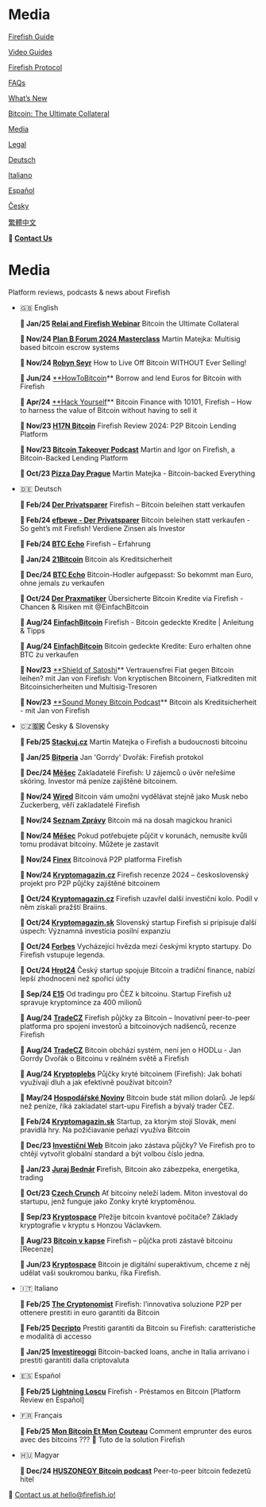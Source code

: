 # Media

[Firefish Guide](Firefish%20Guide%20b76f4536601b4088bd1c1b665ad08ddf.md)

[Video Guides](Video%20Guides%20111cc99422708021a177c79a1815bb8b.md)

[Firefish Protocol](Firefish%20Protocol%20dce0dc15d32f416d84a075ae6f04dbd4.md)

[FAQs](FAQs%20c5cfabe806e14d1abf6245a88ef5119f.md)

[What’s New](What%E2%80%99s%20New%203d042abe2a4c42c0a24d0641c9890382.md)

[Bitcoin: The Ultimate Collateral](Bitcoin%20The%20Ultimate%20Collateral%20157cc994227080a69d2bdd98f91acfbc.md)

[Media](Media%2091b0bc3bfda946d1a768ba5613259c64.md)

[Legal](Legal%206b6c868fcfb74d2bb389c0aa744f9ece.md)

[Deutsch](Deutsch%20604df8215dd449539ce8f1abab2aaa14.md)

[Italiano](Italiano%2015acc994227080d397b6dff1bbe61c0c.md)

[Español](Espan%CC%83ol%201a1cc994227080fdabcee7a36c3ae0e5.md)

[Česky](C%CC%8Cesky%207adcc66a0ffc46b580bb1f50c5391c0b.md)

[繁體中文](%E7%B9%81%E9%AB%94%E4%B8%AD%E6%96%87%201a4cc9942270807d9706ef29c958c659.md)

**📩 [Contact Us](mailto:hello@firefish.io?subject=Hello%20Firefish)**

# Media

Platform reviews, podcasts & news about Firefish

- 🇬🇧 English
    
    **🎥 Jan/25 [Relai and Firefish Webinar](https://www.youtube.com/watch?v=9Alys5uK3zg)**
    Bitcoin the Ultimate Collateral
    
    **🎥 Nov/24 [Plan ₿ Forum 2024 Masterclass](https://www.youtube.com/watch?v=8eebL6ggFGw)**
    Martin Matejka: Multisig based bitcoin escrow systems
    
    **🎥 Nov/24 [Robyn Seyr](https://www.youtube.com/watch?v=5nRyrVTA7vk)**
    How to Live Off Bitcoin WITHOUT Ever Selling!
    
    **🎥 Jun/24**  [**HowToBitcoin](https://www.youtube.com/watch?v=99PRqHeklD4)**
    Borrow and lend Euros for Bitcoin with Firefish
    
    **🎤 Apr/24** [**Hack Yourself](https://hackyourself.io/2024/04/20/bitcoin-finance-with-10101-firefish-how-to-harness-the-value-of-bitcoin-without-having-to-sell-it/)**
    Bitcoin Finance with 10101, Firefish – How to harness the value of Bitcoin without having to sell it
    
    **📄 Nov/23 [H17N Bitcoin](https://h17n.com/bitcoin-lending/firefish/)**
    Firefish Review 2024: P2P Bitcoin Lending Platform
    
    **🎥 Nov/23 [Bitcoin Takeover Podcast](https://www.youtube.com/watch?v=ulhXbNeDXLc)**
    Martin and Igor on Firefish, a Bitcoin-Backed Lending Platform
    
    **🎥 Oct/23 [Pizza Day Prague](https://www.youtube.com/watch?v=aGU4JdrqV1k)**
    Martin Matejka - Bitcoin-backed Everything
    
- 🇩🇪 Deutsch
    
    **📄 Feb/24 [Der Privatsparer](https://www.privatsparer.de/firefish/)**
    Firefish – Bitcoin beleihen statt verkaufen
    
    **🎥 Feb/24 [efbewe - Der Privatsparer](https://www.youtube.com/watch?v=z2wlvTUetaY)**
    Bitcoin beleihen statt verkaufen - So geht’s mit Firefish! Verdiene Zinsen als Investor
    
    **📄 Feb/24 [BTC Echo](https://www.btc-echo.de/reviews/erfahrungen/firefish/)**
    Firefish – Erfahrung
    
    **📄 Jan/24 [21Bitcoin](https://21bitcoin.app/blog/bitcoin-als-kreditsicherheit)**
    Bitcoin als Kreditsicherheit
    
    **📄 Dec/24 [BTC Echo](https://www.btc-echo.de/news/bitcoin-hodler-strategie-so-kriegt-man-euro-ohne-je-zu-verkaufen-197512/)**
    Bitcoin-Hodler aufgepasst: So bekommt man Euro, ohne jemals zu verkaufen
    
    **🎥 Oct/24 [Der Praxmatiker](https://www.youtube.com/watch?v=T-W9sJzo5-s&feature=youtu.be)**
    Übersicherte Bitcoin Kredite via Firefish - Chancen & Risiken mit @EinfachBitcoin
    
    **🎥 Aug/24 [EinfachBitcoin](https://youtu.be/D6PTFbWCXR4?si=2sAQFmp8lYrmGP6e)**
    Firefish - Bitcoin gedeckte Kredite | Anleitung & Tipps
    
    **🎥 Aug/24 [EinfachBitcoin](https://www.youtube.com/watch?v=frXEXrZ6TzI)**
    Bitcoin gedeckte Kredite: Euro erhalten ohne BTC zu verkaufen
    
    **🎤 Nov/23** [**Shield of Satoshi](https://open.spotify.com/episode/3vfHhji5reZQZTZGgaQ0Ty?si=HZsqNcw6RvC7NjcSM3-7bQ)**
    Vertrauensfrei Fiat gegen Bitcoin leihen? mit Jan von Firefish: Von kryptischen Bitcoinern, Fiatkrediten mit Bitcoinsicherheiten und Multisig-Tresoren
    
    **🎤 Nov/23** [**Sound Money Bitcoin Podcast](https://open.spotify.com/episode/5Z57I8m8mqceaos9N2JYTs?si=ZqOx1MapQXWlOpWp3Bt2dg)**
    Bitcoin als Kreditsicherheit - mit Jan von Firefish
    
- 🇨🇿**🇸🇰** Česky & Slovensky
    
    **🎥 Feb/25 [Stackuj.cz](https://www.youtube.com/watch?v=F-2vQMsULY4)**
    Martin Matejka o Firefish a budoucnosti bitcoinu
    
    **🎥 Jan/25 [Bitperia](https://www.youtube.com/watch?v=kzVNu2OYgGA)**
    Jan 'Gorrdy' Dvořák: Firefish protokol
    
    **📄 Dec/24 [Měšec](https://www.mesec.cz/clanky/zakladatele-firefish-u-zajemcu-o-uver-neresime-skoring-investor-ma-penize-zajistene-bitcoinem/)**
    Zakladatelé Firefish: U zájemců o úvěr neřešíme skóring. Investor má peníze zajištěné bitcoinem.
    
    **📄 Nov/24 [Wired](https://www.wired.cz/clanky/bitcoin-vam-umozni-vydelavat-stejne-jako-musk-nebo-zuckerberg-veri-zakladatele-firefish)**
    Bitcoin vám umožní vydělávat stejně jako Musk nebo Zuckerberg, věří zakladatelé Firefish
    
    **📄 Nov/24 [Seznam Zprávy](https://www.seznamzpravy.cz/clanek/ekonomika-finance-byznys-meny-kryptomeny-100-000-dolaru-na-dosah-bitcoin-lame-rekordy-a-vyhlizi-politicke-zmeny-264981)**
    Bitcoin má na dosah magickou hranici
    
    **📄 Nov/24 [Měšec](https://www.mesec.cz/clanky/pokud-potrebujete-pujcit-v-korunach-nemusite-kvuli-tomu-prodavat-bitcoiny-muzete-je-zastavit/)**
    Pokud potřebujete půjčit v korunách, nemusíte kvůli tomu prodávat bitcoiny. Můžete je zastavit
    
    **📄 Nov/24 [Finex](https://finex.cz/recenze/firefish/)**
    Bitcoinová P2P platforma Firefish
    
    **📄 Nov/24 [Kryptomagazin.cz](https://kryptomagazin.cz/firefish-recenze-2024/)**
    Firefish recenze 2024 – československý projekt pro P2P půjčky zajištěné bitcoinem
    
    **📄 Oct/24 [Kryptomagazin.cz](https://kryptomagazin.cz/firefish-uzavrel-dalsi-investicni-kolo-podil-v-nem-ziskali-prazsti-braiins/)**
    Firefish uzavřel další investiční kolo. Podíl v něm získali pražští Braiins.
    
    **📄 Oct/24 [Kryptomagazin.sk](https://kryptomagazin.sk/slovensky-startup-firefish-si-pripisuje-dalsi-uspech-vyznamna-investicia-posilni-expanziu/)**
    Slovenský startup Firefish si pripisuje ďalší úspech: Významná investícia posilní expanziu
    
    **📄 Oct/24 [Forbes](https://forbes.cz/vychazejici-hvezda-mezi-ceskymi-krypto-startupy-do-firefish-vstupuje-legenda/)**
    Vycházející hvězda mezi českými krypto startupy. Do Firefish vstupuje legenda.
    
    **📄 Oct/24 [Hrot24](https://www.hrot24.cz/clanek/cesky-startup-firefish-bitcoin-tradicni-finance)**
    Český startup spojuje Bitcoin a tradiční finance, nabízí lepší zhodnocení než spořicí účty
    
    **📄 Sep/24 [E15](https://www.e15.cz/kryptomeny/od-tradingu-pro-cez-k-bitcoinu-startup-firefish-uz-spravuje-kryptomince-za-400-milionu-1418507)**
    Od tradingu pro ČEZ k bitcoinu. Startup Firefish už spravuje kryptomince za 400 milionů
    
    **📄 Aug/24 [TradeCZ](https://www.tradecz.cz/recenze-firefish-p2p-platforma-pro-pujcky-za-bitcoin/)**
    Firefish půjčky za Bitcoin – Inovativní peer-to-peer platforma pro spojení investorů a bitcoinových nadšenců, recenze Firefish
    
    **🎥 Aug/24 [TradeCZ](https://www.youtube.com/watch?v=NAtaEHZnoN0)**
    Bitcoin obchází systém, není jen o HODLu - Jan Gorrdy Dvořák o Bitcoinu v reálném světě a Firefish
    
    **🎥 Aug/24 [Kryptoplebs](https://www.youtube.com/watch?v=IDjr-rF2s6A)**
    Půjčky kryté bitcoinem (Firefish): Jak bohatí využívají dluh a jak efektivně používat bitcoin?
    
    **📄 May/24 [Hospodářské Noviny](https://archiv.hn.cz/c7-67326480-16sf28-8f657dc7778f016)**
    Bitcoin bude stát milion dolarů. Je lepší než peníze, říká zakladatel start-upu Firefish a bývalý trader ČEZ.
    
    **📄 Feb/24 [Kryptomagazin.sk](https://kryptomagazin.sk/startup-za-ktorym-stoji-slovak-meni-pravidla-hry-na-poziciavanie-penazi-vyuziva-bitcoin/)**
    Startup, za ktorým stojí Slovák, mení pravidlá hry. Na požičiavanie peňazí využíva Bitcoin
    
    **📄 Dec/23 [Investiční Web](https://www.investicniweb.cz/investice/alternativy/bitcoin-jako-zastava-pujcky-ve-firefish-pro-chteji-vytvorit-globalni-standard)**
    Bitcoin jako zástava půjčky? Ve Firefish pro to chtějí vytvořit globální standard a být volbou číslo jedna.
    
    **🎤 Jan/23 [Juraj Bednár](https://juraj.bednar.io/podcast/2024/01/27/martin-matejka-firefish-bitcoin-ako-zabezpeka-energetika-trading/)
    F**irefish, Bitcoin ako zábezpeka, energetika, trading
    
    **📄 Oct/23 [Czech Crunch](https://cc.cz/at-bitcoiny-nelezi-ladem-miton-investoval-do-startupu-jenz-funguje-jako-zonky-kryte-kryptomenou/)**
    Ať bitcoiny neleží ladem. Miton investoval do startupu, jenž funguje jako Zonky kryté kryptoměnou.
    
    **🎤 Sep/23 [Kryptospace](https://open.spotify.com/episode/5GlRTrkNh1Lpn3J2iQ7iIa?si=rPrINgU-Qym43b_2OG-ZOA)**
    Přežije bitcoin kvantové počítače? Základy kryptografie v kryptu s Honzou Václavkem.
    
    **📄 Aug/23 [Bitcoin v kapse](https://bitcoinvkapse.cz/firefish-pujcka-proti-zastave-bitcoinu-recenze/)**
    Firefish – půjčka proti zástavě bitcoinu [Recenze]
    
    **🎤 Jun/23 [Kryptospace](https://open.spotify.com/episode/2rZ2uaogByym30DrdQP2Jo?si=8vKlq83KRcivfkBvC6TcMQ)**
    Bitcoin je digitální superaktivum, chceme z něj udělat vaši soukromou banku, říka Firefish.
    
- 🇮🇹 Italiano
    
    **📄 Feb/25 [The Cryptonomist](https://cryptonomist.ch/2025/02/27/firefish-prestiti-p2p-euro-bitcoin/)**
    Firefish: l’innovativa soluzione P2P per ottenere prestiti in euro garantiti da Bitcoin
    
    **📄 Feb/25 [Decripto](https://decripto.org/it/prestiti-garantiti-da-bitcoin-su-firefish-caratteristiche-e-modalita-di-accesso/)**
    Prestiti garantiti da Bitcoin su Firefish: caratteristiche e modalità di accesso
    
    **📄 Jan/25 [Investireoggi](https://www.investireoggi.it/bitcoin-backed-loans-italia-prestiti-garantiti-criptovaluta/)**
    Bitcoin-backed loans, anche in Italia arrivano i prestiti garantiti dalla criptovaluta
    
- 🇪🇸 Español
    
    **🎥 Feb/25 [Lightning Loscu](https://www.youtube.com/watch?v=xNmyqSyEq7E&t=65s)**
    Firefish - Préstamos en Bitcoin [Platform Review en Español]
    
- 🇫🇷 Français
    
    **🎥 Feb/25 [Mon Bitcoin Et Mon Couteau](https://www.youtube.com/watch?v=8DCeulEcxM0)**
    Comment emprunter des euros avec des bitcoins ??? 🤑 Tuto de la solution Firefish
    
- 🇭🇺 Magyar
    
    **🎥 Dec/24 [HUSZONEGY Bitcoin podcast](https://www.youtube.com/watch?v=sdvxqskHOjs)**
    Peer-to-peer bitcoin fedezetű hitel
    

📧 [Contact us at hello@firefish.io!](mailto:hello@firefish.io)